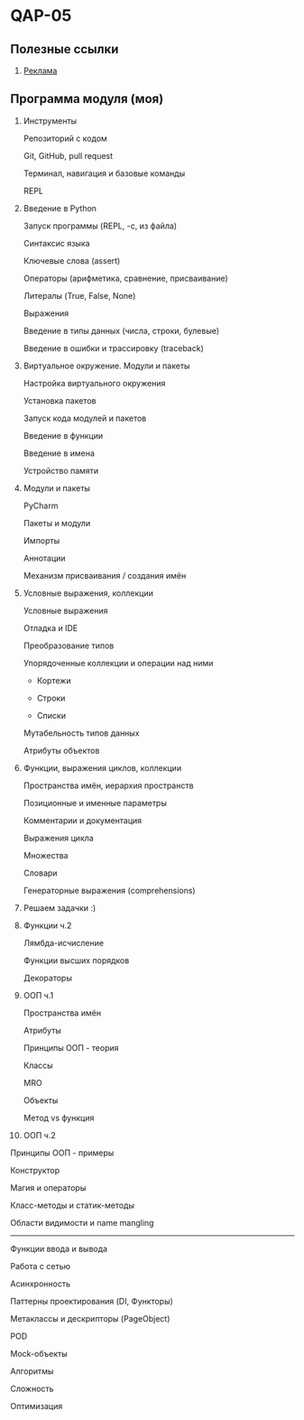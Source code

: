 # QAP-05

## Полезные ссылки

1. [Реклама](https://teachmeskills.by/kursy-programmirovaniya/qa-avtomatizirovannoe-testirovanie-na-python-online)

## Программа модуля (моя)

1. Инструменты

   Репозиторий с кодом

   Git, GitHub, pull request

   Терминал, навигация и базовые команды

   REPL

2. Введение в Python

   Запуск программы (REPL, -c, из файла)

   Синтаксис языка

   Ключевые слова (assert)

   Операторы (арифметика, сравнение, присваивание)

   Литералы (True, False, None)

   Выражения

   Введение в типы данных (числа, строки, булевые)

   Введение в ошибки и трассировку (traceback)

3. Виртуальное окружение. Модули и пакеты

   Настройка виртуального окружения

   Установка пакетов

   Запуск кода модулей и пакетов

   Введение в функции

   Введение в имена

   Устройство памяти

4. Модули и пакеты

   PyCharm

   Пакеты и модули

   Импорты

   Аннотации

   Механизм присваивания / создания имён

5. Условные выражения, коллекции

   Условные выражения

   Отладка и IDE

   Преобразование типов

   Упорядоченные коллекции и операции над ними

    - Кортежи

    - Строки

    - Списки

   Мутабельность типов данных

   Атрибуты объектов

6. Функции, выражения циклов, коллекции

   Пространства имён, иерархия пространств

   Позиционные и именные параметры

   Комментарии и документация

   Выражения цикла

   Множества

   Словари

   Генераторные выражения (comprehensions)

7. Решаем задачки :)

8. Функции ч.2

   Лямбда-исчисление

   Функции высших порядков

   Декораторы

9. ООП ч.1
   
   Пространства имён

   Атрибуты
   
   Принципы ООП - теория
   
   Классы
   
   MRO
   
   Объекты
   
   Метод vs функция

10. ООП ч.2
   
   Принципы ООП - примеры
   
   Конструктор
   
   Магия и операторы
   
   Класс-методы и статик-методы
   
   Области видимости и name mangling   


---


Функции ввода и вывода

Работа с сетью

Асинхронность

Паттерны проектирования (DI, Функторы)

Метаклассы и дескрипторы (PageObject)

POD

Mock-объекты

Алгоритмы

Сложность

Оптимизация
